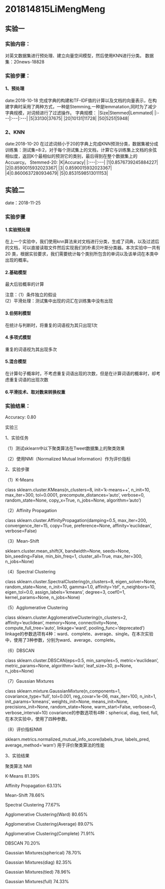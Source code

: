# 201814815LiMengMeng

## 实验一
### 实验内容：
对英文数据集进行预处理、建立向量空间模型，然后使用KNN进行分类。
数据集：20news-18828
### 实验步骤：
#### 1、预处理
date:2018-10-18
完成字典的构建和TF-IDF值的计算以及文档的向量表示，在构建字典时采用了两种方式，一种是Stemming,一种是lemmatation,同时为了减少字典规模，对词频进行了过滤操作。
字典规模：
|Size|Stemmed|Lemmated|
|:---|:---|:---|
|5|33130|37675|
|20|10131|11728|
|50|5251|5948|
### 2、KNN
date:2018-10-20
在过滤词频小于20的字典上完成KNN预测分类，数据集被分成训练集：测试集=8:2，对于每个测试集上的文档，计算它与训练集上文档的余弦相似度，返回K个最相似的预测它的类别，最后得到在整个数据集上的Accuarcy。
Stemmed-20:
|K|Accuracy|
|:---|:---|
|1|0.8576739245884227|
|2|0.8590015932023367|
|3| 0.8590015932023367|
|4|0.8600637280934679|
|5|0.8531598513011153|

## 实验二
date：2018-11-25
### 实验步骤
#### 1.实验预处理
在上一个实验中，我们使用knn算法来对文档进行分类，生成了词典，以及过滤后的文档，可以直接读取文件然后实现我们的朴素贝叶斯分类器。本次实验中一共有20 类，根据实验要求，我们需要统计每个类别所包含的单词以及该单词在本类中出现的概率。
#### 2.基础模型
最大后验概率的计算

注意：（1）条件独立的假设  
      (2）平滑处理：测试集中出现的词汇在训练集中没有出现 
#### 3.伯努利模型
在统计与判断时，将重复的词语视为其只出现1次
#### 4.多项式模型
重复的词语视为其出现多次
#### 5.混合模型
在计算句子概率时，不考虑重复词语出现的次数，但是在计算词语的概率时，却考虑重复词语的出现次数
#### 6.平滑技术、取对数来转换权重
### 实验结果：
Accuracy: 0.80

实验三

1、实验任务

（1）测试sklearn中以下聚类算法在Tweet数据集上的聚类效果

（2）使用NMI（Normalized Mutual Information）作为评价指标


2、实验步骤

（1）K-Means

class sklearn.cluster.KMeans(n_clusters=8, init=’k-means++’, n_init=10, max_iter=300, tol=0.0001, precompute_distances=’auto’, verbose=0, random_state=None, copy_x=True, n_jobs=None, algorithm=’auto’)

（2）Affinity Propagation

class sklearn.cluster.AffinityPropagation(damping=0.5, max_iter=200, convergence_iter=15, copy=True, preference=None, affinity=’euclidean’, verbose=False)

（3）Mean-Shift

sklearn.cluster.mean_shift(X, bandwidth=None, seeds=None, bin_seeding=False, min_bin_freq=1, cluster_all=True, max_iter=300, n_jobs=None)

（4）Spectral Clustering

class sklearn.cluster.SpectralClustering(n_clusters=8, eigen_solver=None, random_state=None, n_init=10, gamma=1.0, affinity=’rbf’, n_neighbors=10, eigen_tol=0.0, assign_labels=’kmeans’, degree=3, coef0=1, kernel_params=None, n_jobs=None)

（5）Agglomerative Clustering

class sklearn.cluster.AgglomerativeClustering(n_clusters=2, affinity=’euclidean’, memory=None, connectivity=None, compute_full_tree=’auto’, linkage=’ward’, pooling_func=’deprecated’)
linkage的参数选项有4种：ward、complete、average、single。在本次实验中，使用了3种参数，分别为ward、average、complete。

（6）DBSCAN

class sklearn.cluster.DBSCAN(eps=0.5, min_samples=5, metric=’euclidean’, metric_params=None, algorithm=’auto’, leaf_size=30, p=None, n_jobs=None)

（7）Gaussian Mixtures

class sklearn.mixture.GaussianMixture(n_components=1, covariance_type=’full’, tol=0.001, reg_covar=1e-06, max_iter=100, n_init=1, init_params=’kmeans’, weights_init=None, means_init=None, precisions_init=None, random_state=None, warm_start=False, verbose=0, verbose_interval=10) 
covariance的参数选项有4种：spherical, diag, tied, full, 在本次实验中，使用了四种参数。

（8）评价指标NMI

sklearn.metrics.normalized_mutual_info_score(labels_true, labels_pred, average_method=’warn’)
用于评价聚类算法的性能

3、实验结果

聚类算法	NMI

K-Means	81.39%

Affinity Propagation	63.13%

Mean-Shift	78.66%

Spectral Clustering	77.67%


Agglomerative Clustering(Ward)	80.65%

Agglomerative Clustering(Average)	89.07%

Agglomerative Clustering(Complete)	71.91%

DBSCAN	70.20%

Gaussian Mixtures(spherical)	78.70%

Gaussian Mixtures(diag)	82.35%

Gaussian Mixtures(tied)	78.96%

Gaussian Mixtures(full)	74.33%
